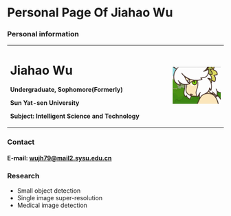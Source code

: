 # Personal Page Of Jiahao Wu

### Personal information
<table border="0">
  <tr>
    <td width="75%">
      <h1>Jiahao Wu</h1>
      <p><b>Undergraduate, Sophomore(Formerly)</b></p>
      <p><b>Sun Yat-sen University</b></p>
      <p><b>Subject: Intelligent Science and Technology</b></p>
    </td>
    <td width="25%">
      <img src="/avatar.jpg" width="100%">      
    </td>
  </tr>
</table>
  

### Contact
#### E-mail: wujh79@mail2.sysu.edu.cn
  
### Research
- Small object detection
- Single image super-resolution
- Medical image detection
